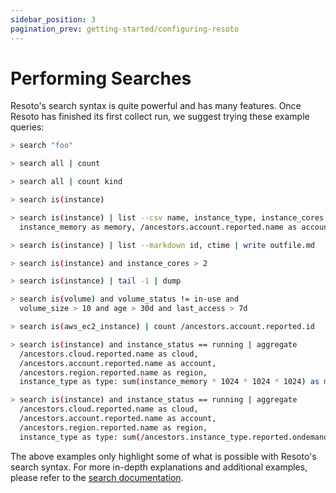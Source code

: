 ```yaml
---
sidebar_position: 3
pagination_prev: getting-started/configuring-resoto
---
```


# Performing Searches

Resoto's search syntax is quite powerful and has many features. Once Resoto has finished its first collect run, we suggest trying these example queries:

```bash title="Search all resources for a property with value foo"
> search "foo"
```

```bash title="Get number of all collected resources"
> search all | count
```

```bash title="Get number of all collected resources by kind"
> search all | count kind
```

```bash title="Get list of all the compute instances"
> search is(instance)
```

```bash title="Get list of name, type, cores, and memory for each account in csv format"
> search is(instance) | list --csv name, instance_type, instance_cores as cores,
  instance_memory as memory, /ancestors.account.reported.name as account
```

```bash title="Write list of instance IDs and their creation times as markdown table to outfile.md"
> search is(instance) | list --markdown id, ctime | write outfile.md
```

```bash title="Get list of all compute instances with more than two CPU cores"
> search is(instance) and instance_cores > 2
```

```bash title="Get all instances and display the metadata of the last instance"
> search is(instance) | tail -1 | dump
```

```bash title="Get list volumes that are not in use, larger than 10GB, older than 30 days, and with no I/O during the past 7 days"
> search is(volume) and volume_status != in-use and
  volume_size > 10 and age > 30d and last_access > 7d
```

```bash title="Count the number of EC2 instances by account ID"
> search is(aws_ec2_instance) | count /ancestors.account.reported.id
```

```bash title="Aggregate RAM usage (bytes) data grouped by cloud, account, region, and instance type"
> search is(instance) and instance_status == running | aggregate
  /ancestors.cloud.reported.name as cloud,
  /ancestors.account.reported.name as account,
  /ancestors.region.reported.name as region,
  instance_type as type: sum(instance_memory * 1024 * 1024 * 1024) as memory_bytes
```

```bash title="Aggregate hourly instance cost grouped by cloud, account, region, and type from the cost information associated with the instance_type higher up in the graph"
> search is(instance) and instance_status == running | aggregate
  /ancestors.cloud.reported.name as cloud,
  /ancestors.account.reported.name as account,
  /ancestors.region.reported.name as region,
  instance_type as type: sum(/ancestors.instance_type.reported.ondemand_cost) as instances_hourly_cost_estimate
```

The above examples only highlight some of what is possible with Resoto's search syntax. For more in-depth explanations and additional examples, please refer to the [search documentation](../concepts/search/index.md).
